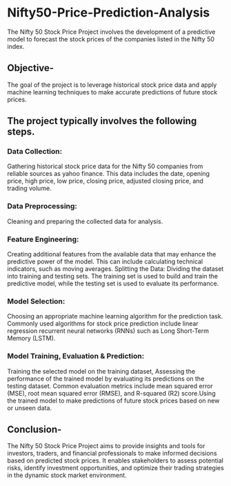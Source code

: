 # Nifty50-Price-Prediction-Analysis
The Nifty 50 Stock Price Project involves the development of a predictive model to forecast the stock prices 
of the companies listed in the Nifty 50 index.
## Objective- 
The goal of the project is to leverage historical stock price data and apply machine learning techniques to 
make accurate predictions of future stock prices.
## The project typically involves the following steps.
### Data Collection:
Gathering historical stock price data for the Nifty 50 companies from reliable sources as yahoo finance. This data includes the date, opening price, high price, low price, closing price, adjusted closing price, and trading volume.
### Data Preprocessing: 
Cleaning and preparing the collected data for analysis.
### Feature Engineering: 
Creating additional features from the available data that may enhance the predictive power of the model. This can include calculating technical indicators, such as moving averages.
Splitting the Data: Dividing the dataset into training and testing sets. The training set is used to build and train the predictive model, while the testing set is used to evaluate its performance.
### Model Selection: 
Choosing an appropriate machine learning algorithm for the prediction task. Commonly used algorithms for stock price prediction include linear regression recurrent neural networks (RNNs) such as Long Short-Term Memory (LSTM).

### Model Training, Evaluation & Prediction: 
Training the selected model on the training dataset, Assessing the performance of the trained model by evaluating its predictions on the testing dataset. Common evaluation metrics include mean squared error (MSE), root mean squared error (RMSE), and R-squared (R2) score.Using the trained model to make predictions of future stock prices based on new or unseen data. 
## Conclusion- 
The Nifty 50 Stock Price Project aims to provide insights and tools for investors, traders, and financial professionals to make informed decisions based on predicted stock prices. It enables stakeholders to assess potential risks, identify investment opportunities, and optimize their trading strategies in the dynamic stock market environment.

